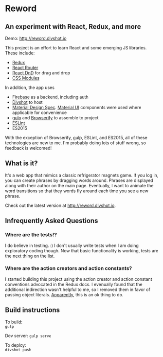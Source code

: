 # Reword
## An experiment with React, Redux, and more

Demo: http://reword.divshot.io

This project is an effort to learn React and some emerging JS libraries. These include:
* [Redux](https://github.com/rackt/redux)
* [React Router](https://github.com/rackt/react-router)
* [React DnD](https://github.com/gaearon/react-dnd) for drag and drop
* [CSS Modules](https://github.com/css-modules/css-modules)

In addition, the app uses  
* [Firebase](https://www.firebase.com/) as a backend, including auth
* [Divshot](https://divshot.com/) to host
* [Material Design Spec](https://www.google.com/design/spec/material-design/introduction.html).  [Material UI](http://www.material-ui.com/#/home) components were used where applicable for convenience
* [gulp](https://github.com/gulpjs/gulp) and [Browserify](https://github.com/substack/node-browserify) to assemble to project
* [ESLint](http://eslint.org/)
* ES2015

With the exception of Browserify, gulp, ESLint, and ES2015, all of these technologies are new to me. I'm probably doing lots of stuff wrong, so feedback is welcomed!

## What is it?
It's a web app that mimics a classic refrigerator magnets game. If you log in, you can create phrases by dragging words around. Phrases are displayed along with their author on the main page. Eventually, I want to animate the word transitions so that they words fly around each time you see a new phrase.

Check out the latest version at http://reword.divshot.io.

## Infrequently Asked Questions
### Where are the tests!?
I do believe in testing. :) I don't usually write tests when I am doing exploratory coding though. Now that basic functionality is working, tests are the next thing on the list.

### Where are the action creators and action constants?
I started building this project using the action creator and action constant conventions advocated in the Redux docs. I evenually found that the additional indirection wasn't helpful to me, so I removed them in favor of passing object literals. [Apparently](http://rackt.org/redux/docs/basics/Actions.html#note-on-boilerplate), this is an ok thing to do.

## Build instructions

To build:  
`gulp`

Dev server:
`gulp serve`

To deploy:  
`divshot push`
